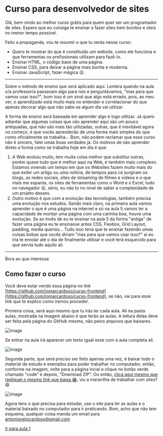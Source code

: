 # Curso para desenvolvedor de sites

Olá, bem vindo ao melhor curso grátis para quem quer ser um programador de sites. Espero que eu consiga te ensinar a fazer sites bem bonitos e úteis no menor tempo possível.

Feito a propaganda, vou te resumir o que tu verás nesse curso:

- Quero te mostrar do que é constituído um website, como ele funciona e que ferramentas os profissionais utilizam para fazê-lo.
- Ensinar HTML, o código base de uma página.
- Ensinar CSS, para deixar a página mais bonita e moderna.
- Ensinar JavaScript, fazer mágica :stuck_out_tongue_winking_eye:.

---

Sobre o método de ensino que será aplicado aqui. Lembra quando na aula o/a professor/a passavam algo para nós e perguntávamos, "mas para que vamos usar isso?", bom isso é um sinal que algo está errado, pois, ao meu ver, o aprendizado está muito mais no entender e correlacionar do que apenas decorar algo que não sabe se algum dia vai utilizar.

A forma de ensino será baseada em aprender algo e logo utilizar. Já quero adiantar que algumas coisas que vão aprender aqui são um pouco antiquadas, que não são mais tão utilizadas, outras, que é inevitável agora no começo, é que vocês aprenderão de uma forma mais simples do que como oficialmente se trabalha... Bom, não podem reclamar que esse curso não é sincero, falei umas boas verdades já. Os motivos de não aprender direto a forma como se trabalha hoje em dia é que:

1. A Web evoluiu muito, tem muita coisa melhor que substitui outras, porém quase tudo que é melhor aqui na Web, é também mais complexo. Estamos vivendo um tempo em que os Websites fazem muito mais do que exibir um artigo ou uma notícia, de tempos para cá surgiram os blogs, as redes sociais, sites de streaming de filmes e vídeos e o que mais me espanta, os sites de ferramentas como o Word e o Excel, tudo no navegador 😮, sério, eu não to no nível de saber a complexidade de um projeto desses.
2. Outro motivo é que com a evolução das tecnologias, também precisa uma evolução nos estudos. Sendo mais claro, na primeira aula vamos aprender o que é uma página na internet e só na aula 5 vamos ter a capacidade de montar uma página com uma carinha boa, houve uma evolução. Se ao invés de eu te ensinar na aula 5 da forma "antiga" de fazer uma página eu te ensinasse antes CSS, Flexbox, Grid Layout, padding, media queries... Tudo isso teria que te ensinar fazendo umas coisas bobas que vocês diriam "mas para que vamos usar isso?" aí eu iria te enrolar até o dia de finalmente utilizar e você terá esquecido para que servia tudo aquilo ali.

---

Bora ao que interessa

## Como fazer o curso

Você deve estar vendo essa página no link [https://github.com/jomarcardoso/curso-frontend](https://github.com/jomarcardoso/curso-frontend), se não, vai para esse link que te explico como iremos proceder.

Primeira coisa, será aqui mesmo que tu irás ler cada aula. Ali na pasta aulas, mostrada na imagem abaixo é que terão as aulas. A leitura delas deve ser feita pela página do GitHub mesmo, não pelos arquivos que baixares.

![image](https://user-images.githubusercontent.com/27368585/102443222-f6d2f780-4004-11eb-9feb-86e17fb67f1a.png)

Se entrar na aula irá aparecer um texto igual esse com a aula completa ali.

![image](https://user-images.githubusercontent.com/27368585/102443312-284bc300-4005-11eb-9404-560f59eb6ea1.png)

Segunda parte, que será preciso ser feito apenas uma vez, é baixar todo o material de estudo e exemplos para poder trabalhar no computador, então, conforme na imagem, volte para a página incial e clique no botão verde chamado "code" e depois, "Download ZIP". Ou então, [clica aqui mesmo que repliquei o mesmo link que baixa 😂](https://github.com/jomarcardoso/curso-frontend/archive/master.zip), viu a maravilha de trabalhar com sites? 😄

![image](https://user-images.githubusercontent.com/27368585/102443428-81b3f200-4005-11eb-9675-8d4a824e5626.png)

Agora tens o que precisa para estudar, use o site para ler as aulas e o material baixado no computador para ir praticando. Bom, acho que não tem esquema, qualquer coisa manda um email para antonionetocardoso@gmail.com

[Ir para aula 1](https://github.com/jomarcardoso/curso-frontend/tree/master/aulas/1-pagina-web)
